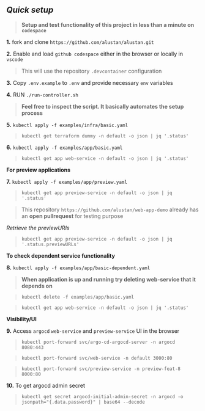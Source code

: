 ## *Quick setup*

> **Setup and test functionality of this project in less than a minute on `codespace`**

**1.** fork and clone `https://github.com/alustan/alustan.git`

**2.** Enable and load `github codespace` either in the browser or locally in `vscode`

> This will use the repository `.devcontainer` configuration

**3.** Copy `.env.example` to `.env` and provide necessary `env` variables

**4.** RUN `./run-controller.sh` 

> **Feel free to inspect the script. It basically automates the setup process**

**5.** `kubectl apply -f examples/infra/basic.yaml`

> `kubectl get terraform dummy -n default -o json | jq '.status'`

**6.** `kubectl apply -f examples/app/basic.yaml`

> `kubectl get app web-service -n default -o json | jq '.status'`

**For preview applications**

**7.** `kubectl apply -f examples/app/preview.yaml`

> `kubectl get app preview-service -n default -o json | jq '.status'`

> This repository `https://github.com/alustan/web-app-demo` already has an **open pullrequest** for testing purpose

*Retrieve the previewURls*

> `kubectl get app preview-service -n default -o json | jq '.status.previewURLs'`

**To check dependent service functionality**

**8.** `kubectl apply -f examples/app/basic-dependent.yaml`

> **When application is up and running try deleting web-service that it depends on**

> `kubectl delete -f examples/app/basic.yaml`

> `kubectl get app web-service -n default -o json | jq '.status'`

**Visibility/UI**

**9.** Access `argocd` `web-service` and `preview-service` UI in the browser

> `kubectl port-forward svc/argo-cd-argocd-server -n argocd 8080:443`

> `kubectl port-forward svc/web-service -n default 3000:80`

> `kubectl port-forward svc/preview-service -n preview-feat-8  8000:80`


**10.** To get argocd admin secret

> `kubectl get secret argocd-initial-admin-secret -n argocd -o jsonpath="{.data.password}" | base64 --decode`

